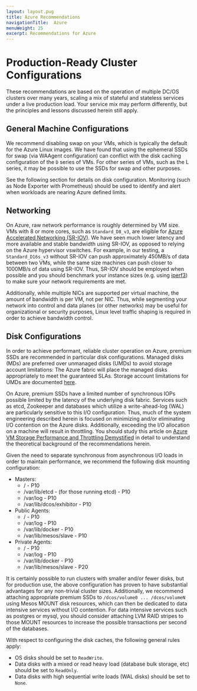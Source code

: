 ```yaml
---
layout: layout.pug
title: Azure Recommendations
navigationTitle:  Azure 
menuWeight: 25
excerpt: Recommendations for Azure
---
```


# Production-Ready Cluster Configurations

These recommendations are based on the operation of multiple DC/OS clusters over many years, scaling a mix of stateful and stateless services under a live production load. Your service mix may perform differently, but the principles and lessons discussed herein still apply.

## General Machine Configurations 
We recommend disabling swap on your VMs, which is typically the default for the Azure Linux images. We have found that using the ephemeral SSDs for swap (via WAAgent configuration) can conflict with the disk caching configuration of the `D` series of VMs. For other series of VMs, such as the L series, it may be possible to use the SSDs for swap and other purposes.

See the following section for details on disk configuration. Monitoring (such as Node Exporter with Prometheus) should be used to identify and alert when workloads are nearing Azure defined limits.

## Networking 
On Azure, raw network performance is roughly determined by VM size. VMs with 8 or more cores, such as `Standard_D8_v3`, are eligible for [Azure Accelerated Networking (SR-IOV)](https://docs.microsoft.com/en-us/azure/virtual-network/create-vm-accelerated-networking-cli). We have seen much lower latency and more available and stable bandwidth using SR-IOV, as opposed to relying on the Azure hypervisor vswitches. For example, in our testing, a `Standard_D16s_v3` without SR-IOV can push approximately 450MB/s of data between two VMs, while the same size machines can push closer to 1000MB/s of data using SR-IOV. Thus, SR-IOV should be employed when possible and you should benchmark your instance sizes (e.g. using [iperf3](https://github.com/esnet/iperf)) to make sure your network requirements are met.

Additionally, while multiple NICs are supported per virtual machine, the amount of bandwidth is per VM, not per NIC. Thus, while segmenting your network into control and data planes (or other networks) may be useful for organizational or security purposes, Linux level traffic shaping is required in order to achieve bandwidth control.

## Disk Configurations 
In order to achieve performant, reliable cluster operation on Azure, premium SSDs are recommended in particular disk configurations. Managed disks (MDs) are preferred over unmanaged disks (UMDs) to avoid storage account limitations: The Azure fabric will place the managed disks appropriately to meet the guaranteed SLAs. Storage account limitations for UMDs are documented [here](https://docs.microsoft.com/en-us/azure/storage/common/storage-performance-checklist).

On Azure, premium SSDs have a limited number of synchronous IOPs possible limited by the latency of the underlying disk fabric. Services such as etcd, Zookeeper and databases which utilize a write-ahead-log (WAL) are particularly sensitive to this I/O configuration. Thus, much of the system engineering described herein is focused on minimizing and/or eliminating I/O contention on the Azure disks. Additionally, exceeding the I/O allocation on a machine will result in throttling. You should study this article on [Azure VM Storage Performance and Throttling Demystified](https://blogs.technet.microsoft.com/xiangwu/2017/05/14/azure-vm-storage-performance-and-throttling-demystify/)
in detail to understand the theoretical background of the recommendations herein.

Given the need to separate synchronous from asynchronous I/O loads in order to maintain performance, we recommend the following disk mounting configuration:
- Masters:
    - / - P10
    - /var/lib/etcd - (for those running etcd) - P10
    - /var/log - P10
    - /var/lib/dcos/exhibitor - P10
- Public Agents:
    - / - P10
    - /var/log - P10
    - /var/lib/docker - P10
    - /var/lib/mesos/slave - P10
- Private Agents:
    - / - P10
    - /var/log - P10
    - /var/lib/docker - P10
    - /var/lib/mesos/slave - P20

It is certainly possible to run clusters with smaller and/or fewer disks, but for production use, the above configuration has proven to have substantial advantages for any non-trivial cluster sizes. Additionally, we recommend attaching appropriate premium SSDs to `/dcos/volume0 ... /dcos/volumeN` using Mesos MOUNT disk resources, which can then be dedicated to data intensive services without I/O contention. For data intensive services such as postgres or mysql, you should consider attaching LVM RAID stripes to those MOUNT resources to increase the possible transactions per second of the databases.

With respect to configuring the disk caches, the following general rules apply:
- OS disks should be set to `ReadWrite`.
- Data disks with a mixed or read heavy load (database bulk storage, etc) should be set to `ReadOnly`.
- Data disks with high sequential write loads (WAL disks) should be set to `None`.
